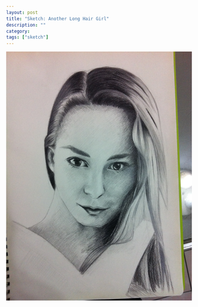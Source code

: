 ```yaml
---
layout: post
title: "Sketch: Another Long Hair Girl"
description: ""
category:
tags: ["sketch"]
---
```


![Another Long Hair Girl](/assets/images/sketch-0001.jpg)
